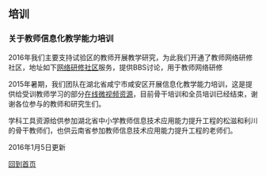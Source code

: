 ## 培训 ##

### 关于教师信息化教学能力培训 ###

2016年我们主要支持试验区的教师开展教学研究，为此我们开通了教师网络研修社区，地址如下[网络研修社区](http://4instructor.com/discuz/)服务，提供BBS讨论，用于教师网络研修

2015年暑期，我们团队在湖北省咸宁市咸安区开展信息化教学能力培训，这是提供给受训教师学习的部分[在线微视频资源](http://4instructor.com/#!microvideo4training.md)，目前骨干培训和全员培训已经结束，谢谢各位参与的教师和研究生们。


学科工具资源给供参加湖北省中小学教师信息技术应用能力提升工程的松滋和利川的骨干教师们，也供云南省参加教师信息技术应用能力提升工程的老师们。




2016年1月5日更新

[回到首页](http://4instructor.com/#!index.md)
